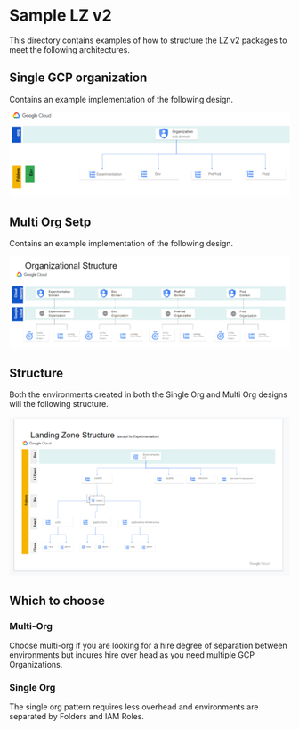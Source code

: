 # Sample LZ v2

This directory contains examples of how to structure the LZ v2 packages to meet the following architectures.

## Single GCP organization

Contains an example implementation of the following design.

![img](../../docs/landing-zone-v2/img/single-org.png)


## Multi Org Setp

Contains an example implementation of the following design.

![img](../../docs/landing-zone-v2/img/multi-org.png)

## Structure

Both the environments created in both the Single Org and Multi Org designs will the following structure.

![img](../../docs/landing-zone-v2/img/folders-env.png)


## Which to choose

### Multi-Org

Choose multi-org if you are looking for a hire degree of separation between environments but incures hire over head as you need multiple GCP Organizations.

### Single Org

The single org pattern requires less overhead and environments are separated by Folders and IAM Roles.
